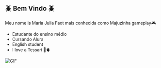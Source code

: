 ## 🪲 Bem Vindo 🪲

Meu nome is Maria Julia Faot mais conhecida como Majuzinha gameplay🎮

- Estudante do ensino médio 
- Cursando Alura
- English student
- I love a Tessari 🦋🫀


![GIF](https://github.com/user-attachments/assets/2510caa8-0733-4f7a-9d7f-24bb5f9fd0b7)


